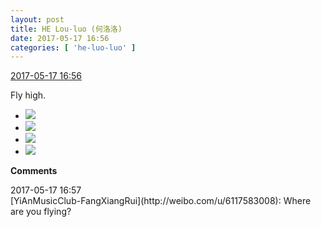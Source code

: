 ```yaml
---
layout: post
title: HE Lou-luo (何洛洛)
date: 2017-05-17 16:56
categories: [ 'he-luo-luo' ]
---
```


<div class="weibo-info">
  <a href="http://weibo.com/6117570574/F3xvy77SG">2017-05-17 16:56</a>
</div>

Fly high.

<!-- more -->

<ul class="weibo-pic-list-2">
  <li class="weibo-pic">
    <a href="https://wx4.sinaimg.cn/mw690/006G0Hz8gy1ffogod4gvvj31ho1zkb29.jpg"><img src="https://wx4.sinaimg.cn/thumb150/006G0Hz8gy1ffogod4gvvj31ho1zkb29.jpg" /></a>
  </li>
  <li class="weibo-pic">
    <a href="https://wx3.sinaimg.cn/mw690/006G0Hz8gy1ffogog2cguj31ho1zke81.jpg"><img src="https://wx3.sinaimg.cn/thumb150/006G0Hz8gy1ffogog2cguj31ho1zke81.jpg" /></a>
  </li>
  <li class="weibo-pic">
    <a href="https://wx3.sinaimg.cn/mw690/006G0Hz8gy1ffogojjlm3j311i1e0b2a.jpg"><img src="https://wx3.sinaimg.cn/thumb150/006G0Hz8gy1ffogojjlm3j311i1e0b2a.jpg" /></a>
  </li>
  <li class="weibo-pic">
    <a href="https://wx4.sinaimg.cn/mw690/006G0Hz8gy1ffogoapb8dj311i1e0b2a.jpg"><img src="https://wx4.sinaimg.cn/thumb150/006G0Hz8gy1ffogoapb8dj311i1e0b2a.jpg" /></a>
  </li>
</ul>

**Comments**

<div class="weibo-info">2017-05-17 16:57</div>
[YiAnMusicClub-FangXiangRui](http://weibo.com/u/6117583008): Where are you flying?
